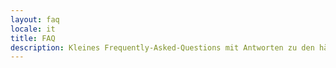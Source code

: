 ```yaml
---
layout: faq
locale: it
title: FAQ
description: Kleines Frequently-Asked-Questions mit Antworten zu den häufig gestellten Fragen
---
```

